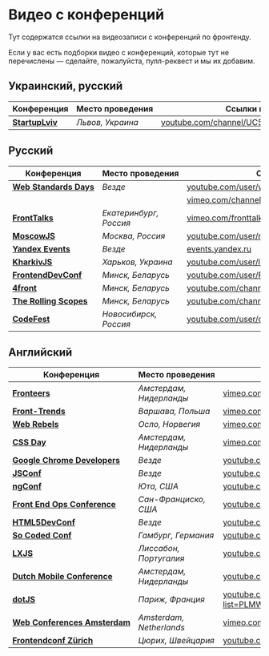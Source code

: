 # Видео с конференций

Тут содержатся ссылки на видеозаписи с конференций по фронтенду.

Если у вас есть подборки видео с конференций, которые тут не перечислены — сделайте, 
пожалуйста, пулл-реквест и мы их добавим.


## Украинский, русский

Конференция                                               | Место проведения                    | Ссылки на видео
----------------------------------------------------------|-------------------------------------|-------------------------------------------------
[__StartupLviv__][0]                                      |  _Львов, Украина_                   | [youtube.com/channel/UC5pkffv9LpA4y8wppOtjzOg][1]


## Русский

Конференция                                               | Место проведения                    | Ссылки на видео
----------------------------------------------------------|-------------------------------------|-------------------------------------------------
[__Web Standards Days__][2]                               | _Везде_                             | [youtube.com/user/wstdays][3]  
                                                          |                                     | [vimeo.com/channels/wstdays][4]    
[__FrontTalks__][5]                                       | _Екатеринбург, Россия_              | [vimeo.com/fronttalks][6]
[__MoscowJS__][7]                                         | _Москва, Россия_                    | [youtube.com/user/moscowjs][8]
[__Yandex Events__][9]                                    | _Везде_                             | [events.yandex.ru][9]
[__KharkivJS__][10]                                       | _Харьков, Украина_                  | [youtube.com/user/lodye1][11]
[__FrontendDevConf__][12]                                 | _Минск, Беларусь_                   | [youtube.com/user/FrontendDevConf][13]
[__4front__][14]                                          | _Минск, Беларусь_                   | [youtube.com/channel/UCj3KH8jxwcT5zOrByWmNXhA][15]
[__The Rolling Scopes__][16]                              | _Минск, Беларусь_                   | [youtube.com/channel/UCUgmHbk1rTFaf4GGKQ1OXfQ][17]
[__CodeFest__][18]                                        | _Новосибирск, Россия_               | [youtube.com/user/codefestru][19]


## Английский

Конференция                                               | Место проведения                    | Ссылки на видео
----------------------------------------------------------|-------------------------------------|-------------------------------------------------
[__Fronteers__][20]                                       | _Амстердам, Нидерланды_             | [vimeo.com/fronteers][21]
[__Front-Trends__][22]                                    | _Варшава, Польша_                   | [vimeo.com/fronttrends][23]
[__Web Rebels__][24]                                      | _Осло, Норвегия_                    | [vimeo.com/webrebels][25]
[__CSS Day__][26]                                         | _Амстердам, Нидерланды_             | [vimeo.com/channels/cssday][27]
[__Google Chrome Developers__][28]                        | _Везде_                             | [youtube.com/channel/UCnUYZLuoy1rq1aVMwx4aTzw][29]
[__JSConf__][30]                                          | _Везде_                             | [youtube.com/channel/UCzoVCacndDCfGDf41P-z0iA][31]
[__ngConf__][32]                                          | _Юта, США_                          | [youtube.com/channel/UCm9iiIfgmVODUJxINecHQkA][33]
[__Front End Ops Conference__][34]                        | _Сан-Франциско, США_                | [youtube.com/user/frontendopsconf][35]
[__HTML5DevConf__][36]                                    | _Везде_                             | [youtube.com/user/HTML5DevConf/][37]
[__So Coded Conf__][38]                                   | _Гамбург, Германия_                 | [youtube.com/channel/UCTC5rv8LYoXrgXkjTqEkNHg][39]
[__LXJS__][40]                                            | _Лиссабон, Португалия_              | [youtube.com/channel/UC_h7rQVoZkfgh1stTd2GB5w][41]
[__Dutch Mobile Conference__][42]                         | _Амстердам, Нидерланды_             | [youtube.com/channel/UCtkBykd9861oqD4syz6bz2Q][43]
[__dotJS__][44]                                           | _Париж, Франция_                    | [youtube.com/playlist?list=PLMW8Xq7bXrG486Mh95hKjiXRdci60zUlL][45]
[__Web Conferences Amsterdam__][46]                       | _Amsterdam, Netherlands_            | [vimeo.com/webconferences][47]
[__Frontendconf Zürich__][48]                             | _Цюрих, Швейцария_                  | [youtube.com/channel/UCO1YboJ-hVgsxeRDiOFQLlg][49]

[0]: http://startup.lviv.ua/
[1]: https://youtube.com/channel/UC5pkffv9LpA4y8wppOtjzOg
[2]: http://webstandardsdays.ru/
[3]: https://youtube.com/user/wstdays
[4]: https://vimeo.com/channels/wstdays
[5]: http://fronttalks.ru/
[6]: https://vimeo.com/fronttalks
[7]: http://www.moscowjs.ru/
[8]: https://youtube.com/user/moscowjs
[9]: https://events.yandex.ru/
[10]: https://twitter.com/KharkivJS
[11]: https://youtube.com/user/lodye1
[12]: http://fdconf.by/
[13]: https://youtube.com/user/FrontendDevConf
[14]: https://twitter.com/4frontby
[15]: https://youtube.com/channel/UCj3KH8jxwcT5zOrByWmNXhA
[16]: http://rollingscopes.com/
[17]: https://youtube.com/channel/UCUgmHbk1rTFaf4GGKQ1OXfQ
[18]: http://codefest.ru/
[19]: https://youtube.com/user/codefestru
[20]: https://fronteers.nl/
[21]: https://vimeo.com/fronteers
[22]: http://front-trends.com
[23]: https://vimeo.com/fronttrends
[24]: https://www.webrebels.org/
[25]: https://vimeo.com/webrebels
[26]: http://cssday.nl/
[27]: https://vimeo.com/channels/cssday
[28]: https://developer.chrome.com/devsummit/
[29]: https://youtube.com/channel/UCnUYZLuoy1rq1aVMwx4aTzw
[30]: http://jsconf.com/
[31]: https://youtube.com/channel/UCzoVCacndDCfGDf41P-z0iA
[32]: http://ng-conf.org/
[33]: https://youtube.com/channel/UCm9iiIfgmVODUJxINecHQkA
[34]: http://www.feopsconf.com/
[35]: https://youtube.com/user/frontendopsconf
[36]: http://html5devconf.com/
[37]: https://youtube.com/user/HTML5DevConf/
[38]: http://socoded.com/
[39]: https://youtube.com/channel/UCTC5rv8LYoXrgXkjTqEkNHg
[40]: http://lxjs.org/
[41]: https://youtube.com/channel/UC_h7rQVoZkfgh1stTd2GB5w
[42]: http://www.mobileconference.nl/
[43]: https://youtube.com/channel/UCtkBykd9861oqD4syz6bz2Q
[44]: http://www.dotjs.eu/
[45]: https://youtube.com/playlist?list=PLMW8Xq7bXrG486Mh95hKjiXRdci60zUlL
[46]: http://webconferences.nl/
[47]: http://vimeo.com/webconferences
[48]: http://2014.frontendconf.ch/en/
[49]: https://www.youtube.com/channel/UCO1YboJ-hVgsxeRDiOFQLlg